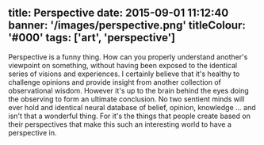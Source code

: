 title: Perspective
date: 2015-09-01 11:12:40
banner: '/images/perspective.png'
titleColour: '#000'
tags: ['art', 'perspective']
---

Perspective is a funny thing. How can you properly understand another's viewpoint on something, without having been exposed to the identical series of visions and experiences. I certainly believe that it's healthy to challenge opinions and provide insight from another collection of observational wisdom. However it's up to the brain behind the eyes doing the observing to form an ultimate conclusion. No two sentient minds will ever hold and identical neural database of belief, opinion, knowledge ... and isn't that a wonderful thing. For it's the things that people create based on their perspectives that make this such an interesting world to have a perspective in.